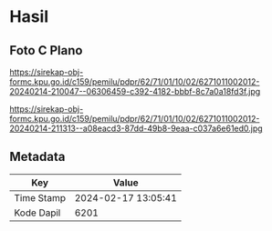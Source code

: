 # Hasil

## Foto C Plano

https://sirekap-obj-formc.kpu.go.id/c159/pemilu/pdpr/62/71/01/10/02/6271011002012-20240214-210047--06306459-c392-4182-bbbf-8c7a0a18fd3f.jpg

https://sirekap-obj-formc.kpu.go.id/c159/pemilu/pdpr/62/71/01/10/02/6271011002012-20240214-211313--a08eacd3-87dd-49b8-9eaa-c037a6e61ed0.jpg


## Metadata

| Key        | Value               |
| ---------- | ------------------- |
| Time Stamp | 2024-02-17 13:05:41 |
| Kode Dapil | 6201                |



